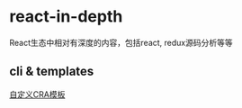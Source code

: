 # react-in-depth
React生态中相对有深度的内容，包括react, redux源码分析等等

## cli & templates
[自定义CRA模板](./脚手架/自定义CRA模板.md)
